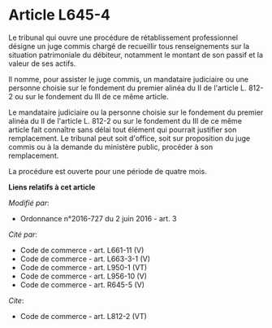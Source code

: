 # Article L645-4

Le tribunal qui ouvre une procédure de rétablissement professionnel désigne un juge commis chargé de recueillir tous
renseignements sur la situation patrimoniale du débiteur, notamment le montant de son passif et la valeur de ses actifs. 

Il nomme, pour assister le juge commis, un mandataire judiciaire ou une personne choisie sur le fondement du premier alinéa
du II de l'article L. 812-2 ou sur le fondement du III de ce même article. 

Le mandataire judiciaire ou la personne choisie sur le fondement du premier alinéa du II de l'article L. 812-2 ou sur le
fondement du III de ce même article fait connaître sans délai tout élément qui pourrait justifier son remplacement. Le
tribunal peut soit d'office, soit sur proposition du juge commis ou à la demande du ministère public, procéder à son
remplacement. 

La procédure est ouverte pour une période de quatre mois.

**Liens relatifs à cet article**

_Modifié par_:

  - Ordonnance n°2016-727 du 2 juin 2016 - art. 3

_Cité par_:

  - Code de commerce - art. L661-11 (V)
  - Code de commerce - art. L663-3-1 (V)
  - Code de commerce - art. L950-1 (VT)
  - Code de commerce - art. L956-10 (V)
  - Code de commerce - art. R645-5 (V)

_Cite_:

  - Code de commerce - art. L812-2 (VT)
